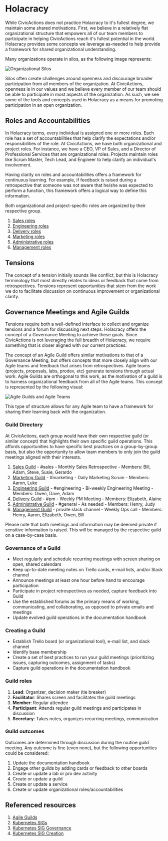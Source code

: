 # Holacracy

While CivicActions does not practice Holacracy to it's fullest degree, we maintain some shared motivations. First, 
we believe in a relatively flat organizational structure that empowers all of our team members to participate in 
helping CivicActions reach it's fullest potential in the world. Holacracy provides some concepts we leverage 
as-needed to help provide a framework for shared organizational understanding.

Many organizations operate in silos, as the following image represents:

![Organizational Silos](https://cdn-images-1.medium.com/max/1600/1*Mi-WprLxdBcreUjHLWLtBg.png)

Silos often create challenges around openness and discourage broader participation from all members of the organization.
 At CivicActions, openness is in our values and we believe every member of our team should be able to participate in 
 most aspects of the organization. As such, we see some of the tools and concepts used in Holacracy as a means for 
promoting participation in an open organization.

## Roles and Accountabilities
In Holacracy terms, every individual is assigned one or more roles. Each role has a set of accountabilities that help 
clarify the expectations and/or responsibilities of the role. At CivicActions, we have both organizational and project 
roles. For instance, we have a CEO, VP of Sales, and a Director of Professional Services that are organizational roles. 
Projects maintain roles like Scrum Master, Tech Lead, and Engineer to help clarify an individual's involvement. 

Having clarity on roles and accountabilities offers a framework for continuous learning. For example, if feedback is 
raised during a retrospective that someone was not aware that he/she was expected to perform a function, this framework 
offers a logical way to define this information.

Both organizational and project-specific roles are organized by their respective group. 

1. [Sales roles](https://github.com/CivicActions/handbook/blob/master/docs/07-sales-and-marketing/sales-guild.md#roles-and-accountabilities)
1. [Engineering roles]()
1. [Delivery roles]()
1. [Marketing roles]()
1. [Administrative roles]()
1. [Management roles]()

## Tensions
The concept of a tension initially sounds like conflict, but this is Holacracy terminology that most directly 
relates to ideas or feedback that come from retrospectives. Tensions represent opportunities that stem from the work 
we do to facilitate discussion on continuous improvement or organizational clarity.

## Governance Meetings and Agile Guilds
Tensions require both a well-defined interface to collect and organize tensions and a forum for discussing next steps. 
Holacracy offers the concept of a Governance Meeting to achieve these goals. Since CivicActions is not 
leveraging the full breadth of Holacracy, we require something that is closer aligned with our current practices.

The concept of an Agile Guild offers similar motivations to that of a Governance Meeting, but offers concepts that 
more closely align with our Agile teams and feedback that arises from retrospectives. Agile teams (projects, proposals, 
labs, prodev, etc) generate tensions through actual work. Agile Guilds are orthogonal to this work, as the 
motivation of a guild is to harness organizational feedback from all of the Agile teams. This concept is represented 
by the following visual:

![Agile Guilds and Agile Teams](https://cdn-images-1.medium.com/max/1600/1*Nk9G_KFq6gMGOLMxZTM3rQ.png)

This type of structure allows for any Agile team to have a framework for sharing their learning back with the 
organization.

### Guild Directory

At CivicActions, each group would have their own respective guild (or similar concept) that highlights their own 
specific guild operations. This affords opportunities to have specific best practices on a group-by-group basis, but
 also the opportunity to allow team members to only join the guild meetings aligned with their interests.
 
1. [Sales Guild](/docs/07-sales-and-marketing/sales-guild.md) - #sales - Monthly Sales Retrospective - Members: Bill, Adam, Steve, Susie, Gerardo
1. [Marketing Guild]() - #marketing - Daily Marketing Scrum - Members: Aaron, Luke
1. [Engineering Guild]() - #engineering - Bi-weekly Engineering Meeting - Members: Owen, Dave, Adam
1. [Delivery Guild]() - #pm - Weekly PM Meeting - Members: Elizabeth, Alaine
1. [Administrative Guild]() - #general - As needed - Members: Henry, Judy
1. [Management Guild]() - private slack channel - Weekly Ops call - Members: Henry, Aaron, Elizabeth, Owen, Bill

Please note that both meetings and information may be deemed private if sensitive information is raised. This will be 
managed by the respective guild on a case-by-case basis.

### Governance of a Guild

* Meet regularly and schedule recurring meetings with screen sharing on open, shared calendars
* Keep up-to-date meeting notes on Trello cards, e-mail lists, and/or Slack channel
* Announce meetings at least one hour before hand to encourage participation
* Participate in project retrospectives as needed, capture feedback into Guild
* Use the established forums as the primary means of working, communicating, and collaborating, as opposed to private emails and meetings
* Update evolved guild operations in the documentation handbook

### Creating a Guild
* Establish Trello board (or organizational tool), e-mail list, and slack channel
* Identify base membership
* Create a set of best practices to run your guild meetings (prioritizing issues, capturing outcomes, assignment of tasks)
* Capture guild operations in the documentation handbook

### Guild roles
1. **Lead**: Organizer, decision maker (tie breaker)
1. **Facilitator**: Shares screen and facilitates the guild meetings
1. **Member**: Regular attendee
1. **Participant**: Attends regular guild meetings and participates in discussion
1. **Secretary**: Takes notes, organizes recurring meetings, communication 

### Guild outcomes
Outcomes are determined through discussion during the routine guild meeting. Any outcome is fine (even none), but 
the following opportunities could be considered:

1. Update the documentation handbook
1. Engage other guilds by adding cards or feedback to other boards
1. Create or update a lab or pro dev activity
1. Create or update a guild
1. Create or update a service
1. Create or update organizational roles/accountabilities


## Referenced resources
1. [Agile Guilds](https://medium.com/yodle-tech-blog/agile-guilds-the-yodle-way-47dc00f6cd3a)
1. [Kubernetes SIGs](https://github.com/kubernetes/community/blob/master/sig-list.md)
1. [Kubernetes SIG Governance](https://github.com/kubernetes/community/blob/master/sig-governance.md)
1. [Kubernetes SIG Creation](https://github.com/kubernetes/community/blob/master/sig-governance.md#sig-creation-procedure)

